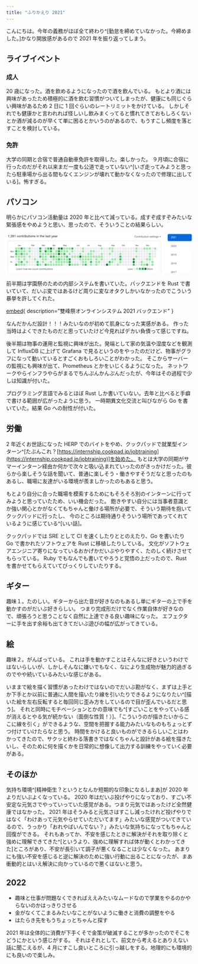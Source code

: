 ```yaml
---
title: "ふりかえり 2021"
---
```


こんにちは。今年の義務がほぼ全て終わり^[勤怠を締めていなかった。今締めました。]かなり開放感があるので 2021 年を振り返ってしまう。

## ライブイベント

### 成人

20 歳になった。酒を飲めるようになったので酒を飲んでいる。
もとより酒には興味があったため積極的に酒を飲む習慣がついてしまったが、健康にも同じぐらい興味があるため 2 日に 1 回ぐらいのレートリミットをかけている。
しかしそれでも健康かと言われれば怪しいし飲みまくってると慣れてきておもしろくないとか酒が減るのが早くて単に困るとかいうのがあるので、もうすこし頻度を落とすことを検討している。

### 免許

大学の同期と合宿で普通自動車免許を取得した。楽しかった。
９月頃に合宿に行ったのだがそれ以来まだ一度も公道で走っていない^[いざ走ってみようと思ったら駐車場から出る間もなくエンジンが壊れて動かなくなったので修理に出している]。怖すぎる。

## パソコン

明らかにパソコン活動量は 2020 年と比べて減っている。成すぞ成すぞみたいな緊張感をやめようと思い、思ったので、そういうことの結果らしい。

![パソコン活動量 2021](./contributions.png)

前半期は学園祭のための内部システムを書いていた。バックエンドを Rust で書いていて、だいぶ変ではあるけど周りに変なオタクしかいなかったのでこういう暴挙を許してくれた。

[embed](https://github.com/sohosai/sos21-backend "sohosai/sos21-backend: 雙峰祭オンラインシステム2021 バックエンド"){ description="雙峰祭オンラインシステム 2021 バックエンド" }

なんだかんだ設計！！！みたいなのが初めて肌身になった実感がある。
作った当時はよくできたものだと思っていたけど今見ればデカい負債って感じですね。

後半期は物事の運用と監視に興味が出た。発端として家の気温や湿度などを観測して InfluxDB に上げて Grafana で見るというのをやったのだけど、物事がグラフになって動いているとすごくおもしろいことがわかった。
そこからサーバーの監視にも興味が出て、Prometheus とかをいじくるようになった。
ネットワークやらインフラやらがまるでちんぷんかんぷんだったが、今年はその過程で少しは知識が付いた。

プログラミング言語でみるとほぼ Rust しか書いていない。去年と比べると手癖で書ける範囲が広がったように思う。
一時期異文化交流と叫びながら Go を書いていた。結果 Go への耐性が付いた。

## 労働

2 年近くお世話になった HERP でのバイトをやめ、クックパッドで就業型インターン^[たぶんこれ？[https://internship.cookpad.jp/jobtraining](https://internship.cookpad.jp/jobtraining)]を始めた。
もとは大学の同期がサマーインターン経由か何かで次々と吸い込まれていったのがきっかけだった。彼らから楽しそうな話を聞いて、普通に楽しそう・働きやすそうだなと思ったのもあるし、職場に友達がいる環境が羨ましかったのもあると思う。

もとより自分に合った職場を模索するためにもそろそろ別のインターンに行ってみようと思っていたため、いい機会だった。
飽きやすい自分には当事者意識とか強い関心とかがなくてもちゃんと働ける場所が必要で、そういう期待を抱いてクックパッドに行ったし、
今のところは期待通りそういう場所であってくれているように感じている^[いい話]。

クックパッドでは SRE として CI を速くしたりととのえたり、Go を書いたり Go で書かれたソフトウェアを Rust に移植したりしている。
文化がソフトウェアエンジニア寄りになっているおかげかだいぶやりやすく、たのしく続けさせてもらっている。
Ruby でもなんでも書いてやろうと覚悟の上だったので、Rust を書かせてもらえていてびっくりしていたりする。

## ギター

趣味１。たのしい。ギターから出た音が好きなのもあるし単にギターの上で手を動かすのがだいぶ好きらしい。
つまり完成形だけでなく作業自体が好きなので、頑張ろうと思うことなく自然に上達できる良い趣味になった。
エフェクターに手を出す余裕も出てきてだいぶ遊びの幅が広がってきている。

## 絵

趣味２。がんばっている。
これは手を動かすことはそんなに好きというわけではないらしいが、しかしそんなに嫌いでもなく、なにより生成物が魅力的過ぎるのでやや続いているみたいな感じがある。

いままで絵を描く習慣があったわけではないのでだいぶ勘がなく、まずは上手とか下手とか以前に普通に人間を描いたり線を引いたりできるようになりたい^[描いた絵を左右反転すると毎回同じ歪み方をしているので目が歪んでいるだと思う]。
それと同時にモチベーションとかの意味でも^[すごいことをやっている感が消えるとやる気が続かない（面倒な性質！）]、「こういうのが描きたいからここに線を引く」ができるような、空間を把握する能力みたいなものもちょっとずつ付けていけたらなと思う。
時間をかけると良いものができるらしいことはわかってきたので、サクッと終わる落書きではなくちゃんと設計がある絵を描きたいし、そのために何を描くかを日常的に想像して出力する訓練をやっていく必要がある。

## そのほか

気持ち環境^[精神衛生？というとなんか短期的な印象になるしまあ]が 2020 年よりだいぶよくなっている。
2020 年はだいぶ投げやりになっており、すごい不安定な元気さでやっていっていた感覚がある。つまり元気ではあったけど全然健康ではなかった。
2021 年はそうみると元気さはすこし減ったけれど投げやりではなく<!-- textlint-disable @textlint-ja/no-dropping-i -->「わけあって元気やらせていただいてます」<!-- textlint-enable @textlint-ja/no-dropping-i -->みたいな感覚がついてきているので、うっかり「おれやばいんでない？」みたいな気持ちになってもちゃんと回復ができる。
それもあってか、不安を感じたときに解決がそれを取り除くと強めに理解できてきた^[というより、強めに理解すれば体が動くとわかってきた]ところがあり、不安が長引いて調子が悪くなることは少なくなった。
あまりにも強い不安を感じると逆に解決のために強い行動に出ることになったが、まあ衝動的とはいえ解決に向かっているので悪くはないと思う。

## 2022

- 趣味と仕事が問題なくできればええみたいなムードなので学業をやるのかやらないのかはっきりさせる
- 金がなくてこまるみたいなことがないように働きと消費の調整をやる
- はたらき先をもうちょっとちゃんと探す

2021 年は全体的に消費が下手くそで金策が破滅することが多かったのでそこをどうにかという感じがする。
それはそれとして、前文から考えるとありえない話に聞こえるが、4 月にすこし良いところに引っ越しをする。地理的にも環境的にも良いので楽しみ。
